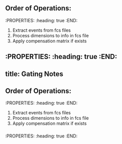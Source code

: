 ## Order of Operations:
:PROPERTIES:
:heading: true
:END:
1. Extract events from fcs files
2. Process dimensions to info in fcs file
3. Apply compensation matrix if exists
##
:PROPERTIES:
:heading: true
:END:
---
title: Gating Notes
---

## Order of Operations:
:PROPERTIES:
:heading: true
:END:
1. Extract events from fcs files
2. Process dimensions to info in fcs file
3. Apply compensation matrix if exists
###
:PROPERTIES:
:heading: true
:END:
